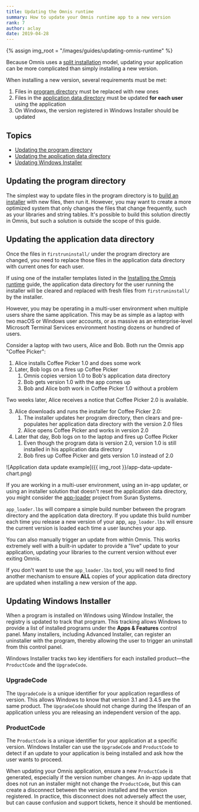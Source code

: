 ```yaml
---
title: Updating the Omnis runtime
summary: How to update your Omnis runtime app to a new version
rank: 7
author: aclay
date: 2019-04-28
---
```


{% assign img_root = "/images/guides/updating-omnis-runtime" %}

Because Omnis uses a [split installation](/guides/omnis-installation-locations.html) model, updating your application can be more complicated than simply installing a new version.

When installing a new version, several requirements must be met:
 1. Files in [program directory](/guides/omnis-installation-locations.html#program_directory) must be replaced with new ones
 1. Files in the [application data directory](/guides/omnis-installation-locations.html#application_data_directory) must be updated **for each user** using the application
 1. On Windows, the version registered in Windows Installer should be updated

## Topics

* [Updating the program directory](#program_directory)
* [Updating the application data directory](#application_data)
* [Updating Windows Installer](#windows_installer)

## <a id="program_directory"></a>Updating the program directory
The simplest way to update files in the program directory is to [build an installer](/guides/installing-omnis-runtime.html) with new files, then run it. However, you may want to create a more optimized system that only changes the files that change frequently, such as your libraries and string tables. It's possible to build this solution directly in Omnis, but such a solution is outside the scope of this guide.

## <a id="application_data"></a>Updating the application data directory
Once the files in `firstruninstall/` under the program directory are changed, you need to replace those files in the application data directory with current ones for each user.

If using one of the installer templates listed in the [Installing the Omnis runtime](/guides/installing-omnis-runtime.html) guide, the application data directory for the user running the installer will be cleared and replaced with fresh files from `firstruninstall/` by the installer.

However, you may be operating in a multi-user environment when multiple users share the same application. This may be as simple as a laptop with two macOS or Windows user accounts, or as massive as an enterprise-level Microsoft Terminal Services environment hosting dozens or hundred of users.

<div class="callout">Consider a laptop with two users, Alice and Bob. Both run the Omnis app "Coffee Picker":
<ol>
 <li>Alice installs Coffee Picker 1.0 and does some work</li>
 <li>Later, Bob logs on a fires up Coffee Picker
 	<ol>
 		<li>Omnis copies version 1.0 to Bob's application data directory</li>
 		<li>Bob gets version 1.0 with the app comes up</li>
 		<li>Bob and Alice both work in Coffee Picker 1.0 without a problem</li></ol></li>
</ol>

<p>Two weeks later, Alice receives a notice that Coffee Picker 2.0 is available.</p>
<ol start="3">
 <li>Alice downloads and runs the installer for Coffee Picker 2.0:
 	<ol>
	 <li>The installer updates her program directory, then clears and pre-populates her application data directory with the version 2.0 files</li>
	 <li>Alice opens Coffee Picker and works in version 2.0</li>
	</ol></li>
<li>Later that day, Bob logs on to the laptop and fires up Coffee Picker
 	<ol>
	 <li>Even though the program data is version 2.0, version 1.0 is still installed in his application data directory</li>
	 <li>Bob fires up Coffee Picker and gets version 1.0 instead of 2.0</li>
	</ol></li>
</ol>
</div>
![Application data update example]({{ img_root }}/app-data-update-chart.png)

If you are working in a multi-user environment, using an in-app updater, or using an installer solution that doesn't reset the application data directory, you might consider the [app-loader](https://github.com/suransys/app-loader) project from Suran Systems.

`app_loader.lbs` will compare a simple build number between the program directory and the application data directory. If you update this build number each time you release a new version of your app, `app_loader.lbs` will ensure the current version is loaded each time a user launches your app.

You can also manually trigger an update from within Omnis. This works extremely well with a built-in updater to provide a "live" update to your application, updating your libraries to the current version without ever exiting Omnis.

If you don't want to use the `app_loader.lbs` tool, you will need to find another mechanism to ensure **ALL** copies of your application data directory are updated when installing a new version of the app.

## <a id="windows_installer"></a>Updating Windows Installer
When a program is installed on Windows using Window Installer, the registry is updated to track that program. This tracking allows Windows to provide a list of installed programs under the **Apps & Features** control panel. Many installers, including Advanced Installer, can register an uninstaller with the program, thereby allowing the user to trigger an uninstall from this control panel.

Windows Installer tracks two key identifiers for each installed product—the `ProductCode` and the `UpgradeCode`.

### UpgradeCode
The `UpgradeCode` is a unique identifier for your application regardless of version. This allows Windows to know that version 3.1 and 3.4.5 are the same product. The `UpgradeCode` should not change during the lifespan of an application unless you are releasing an independent version of the app.

### ProductCode
The `ProductCode` is a unique identifier for your application at a specific version. Windows Installer can use the `UpgradeCode` and `ProductCode` to detect if an update to your application is being installed and ask how the user wants to proceed.

When updating your Omnis application, ensure a new `ProductCode` is generated, especially if the version number changes. An in-app update that does not run an installer might not change the `ProductCode`, but this can create a disconnect between the version installed and the version registered. In practice, this disconnect does not adversely affect the user, but can cause confusion and support tickets, hence it should be mentioned.